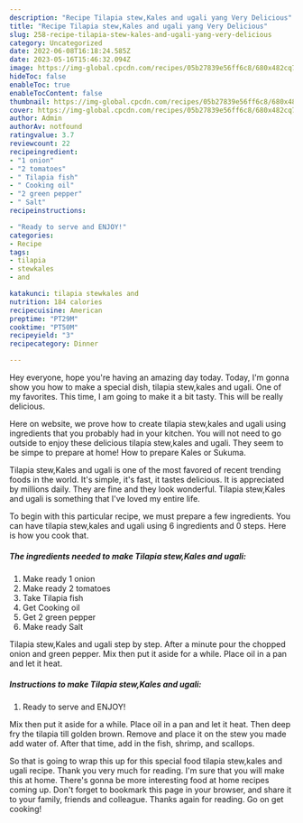 ```yaml
---
description: "Recipe Tilapia stew,Kales and ugali yang Very Delicious"
title: "Recipe Tilapia stew,Kales and ugali yang Very Delicious"
slug: 258-recipe-tilapia-stew-kales-and-ugali-yang-very-delicious
category: Uncategorized
date: 2022-06-08T16:18:24.585Z
date: 2023-05-16T15:46:32.094Z
image: https://img-global.cpcdn.com/recipes/05b27839e56ff6c8/680x482cq70/tilapia-stewkales-and-ugali-recipe-main-photo.jpg
hideToc: false
enableToc: true
enableTocContent: false
thumbnail: https://img-global.cpcdn.com/recipes/05b27839e56ff6c8/680x482cq70/tilapia-stewkales-and-ugali-recipe-main-photo.jpg
cover: https://img-global.cpcdn.com/recipes/05b27839e56ff6c8/680x482cq70/tilapia-stewkales-and-ugali-recipe-main-photo.jpg
author: Admin
authorAv: notfound
ratingvalue: 3.7
reviewcount: 22
recipeingredient:
- "1 onion"
- "2 tomatoes"
- " Tilapia fish"
- " Cooking oil"
- "2 green pepper"
- " Salt"
recipeinstructions:

- "Ready to serve and ENJOY!"
categories:
- Recipe
tags:
- tilapia
- stewkales
- and

katakunci: tilapia stewkales and 
nutrition: 184 calories
recipecuisine: American
preptime: "PT29M"
cooktime: "PT50M"
recipeyield: "3"
recipecategory: Dinner

---
```



Hey everyone, hope you're having an amazing day today. Today, I'm gonna show you how to make a special dish, tilapia stew,kales and ugali. One of my favorites. This time, I am going to make it a bit tasty. This will be really delicious.

Here on website, we prove how to create tilapia stew,kales and ugali using ingredients that you probably had in your kitchen. You will not need to go outside to enjoy these delicious tilapia stew,kales and ugali. They seem to be simpe to prepare at home! How to prepare Kales or Sukuma.

Tilapia stew,Kales and ugali is one of the most favored of recent trending foods in the world. It's simple, it's fast, it tastes delicious. It is appreciated by millions daily. They are fine and they look wonderful. Tilapia stew,Kales and ugali is something that I've loved my entire life.


To begin with this particular recipe, we must prepare a few ingredients. You can have tilapia stew,kales and ugali using 6 ingredients and 0 steps. Here is how you cook that.

<!--inarticleads1-->

##### The ingredients needed to make Tilapia stew,Kales and ugali:

1. Make ready 1 onion
1. Make ready 2 tomatoes
1. Take  Tilapia fish
1. Get  Cooking oil
1. Get 2 green pepper
1. Make ready  Salt


Tilapia stew,Kales and ugali step by step. After a minute pour the chopped onion and green pepper. Mix then put it aside for a while. Place oil in a pan and let it heat. 

<!--inarticleads2-->

##### Instructions to make Tilapia stew,Kales and ugali:


1. Ready to serve and ENJOY!

Mix then put it aside for a while. Place oil in a pan and let it heat. Then deep fry the tilapia till golden brown. Remove and place it on the stew you made add water of. After that time, add in the fish, shrimp, and scallops. 

So that is going to wrap this up for this special food tilapia stew,kales and ugali recipe. Thank you very much for reading. I'm sure that you will make this at home. There's gonna be more interesting food at home recipes coming up. Don't forget to bookmark this page in your browser, and share it to your family, friends and colleague. Thanks again for reading. Go on get cooking!
